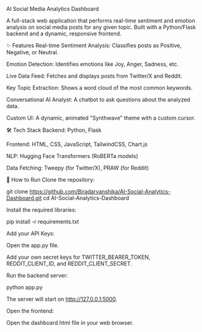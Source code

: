 AI Social Media Analytics Dashboard

A full-stack web application that performs real-time sentiment and emotion analysis on social media posts for any given topic. Built with a Python/Flask backend and a dynamic, responsive frontend.

✨ Features
Real-time Sentiment Analysis: Classifies posts as Positive, Negative, or Neutral.

Emotion Detection: Identifies emotions like Joy, Anger, Sadness, etc.

Live Data Feed: Fetches and displays posts from Twitter/X and Reddit.

Key Topic Extraction: Shows a word cloud of the most common keywords.

Conversational AI Analyst: A chatbot to ask questions about the analyzed data.

Custom UI: A dynamic, animated "Synthwave" theme with a custom cursor.

🛠️ Tech Stack
Backend: Python, Flask

Frontend: HTML, CSS, JavaScript, TailwindCSS, Chart.js

NLP: Hugging Face Transformers (RoBERTa models)

Data Fetching: Tweepy (for Twitter/X), PRAW (for Reddit)

🚀 How to Run
Clone the repository:

git clone https://github.com/Biradarvanshika/AI-Social-Analytics-Dashboard.git
cd AI-Social-Analytics-Dashboard

Install the required libraries:

pip install -r requirements.txt

Add your API Keys:

Open the app.py file.

Add your own secret keys for TWITTER_BEARER_TOKEN, REDDIT_CLIENT_ID, and REDDIT_CLIENT_SECRET.

Run the backend server:

python app.py

The server will start on http://127.0.0.1:5000.

Open the frontend:

Open the dashboard.html file in your web browser.

